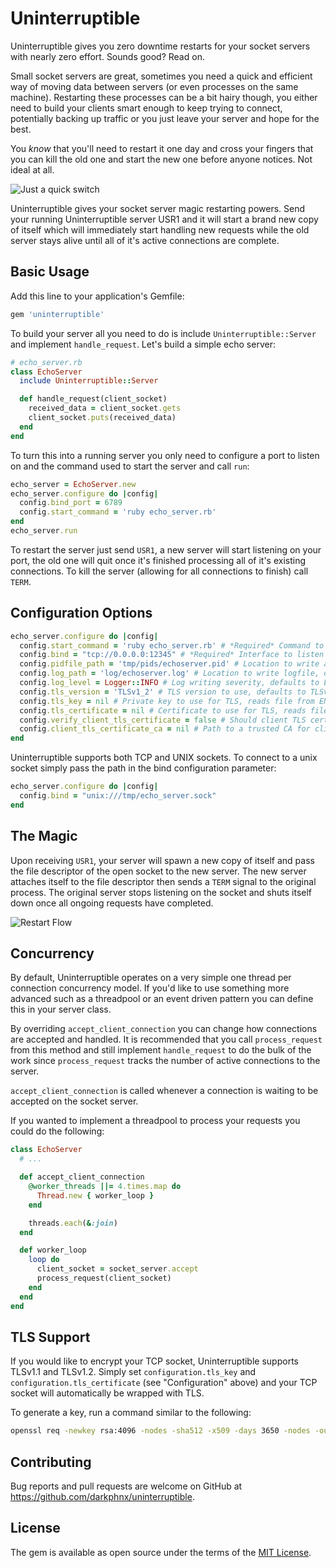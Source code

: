 # Uninterruptible

Uninterruptible gives you zero downtime restarts for your socket servers with nearly zero effort. Sounds good? Read on.

Small socket servers are great, sometimes you need a quick and efficient way of moving data between servers (or even
processes on the same machine). Restarting these processes can be a bit hairy though, you either need to build your
clients smart enough to keep trying to connect, potentially backing up traffic or you just leave your server and
hope for the best.

You _know_ that you'll need to restart it one day and cross your fingers that you can kill the old one and start the
new one before anyone notices. Not ideal at all.

![Just a quick switch](http://i.imgur.com/aFyJJM6.jpg)

Uninterruptible gives your socket server magic restarting powers. Send your running Uninterruptible server USR1 and
it will start a brand new copy of itself which will immediately start handling new requests while the old server stays
alive until all of it's active connections are complete.

## Basic Usage

Add this line to your application's Gemfile:

```ruby
gem 'uninterruptible'
```

To build your server all you need to do is include `Uninterruptible::Server` and implement `handle_request`. Let's build
a simple echo server:

```ruby
# echo_server.rb
class EchoServer
  include Uninterruptible::Server

  def handle_request(client_socket)
    received_data = client_socket.gets
    client_socket.puts(received_data)
  end
end
```

To turn this into a running server you only need to configure a port to listen on and the command used to start the
server and call `run`:

```ruby
echo_server = EchoServer.new
echo_server.configure do |config|
  config.bind_port = 6789
  config.start_command = 'ruby echo_server.rb'
end
echo_server.run
```

To restart the server just send `USR1`, a new server will start listening on your port, the old one will quit once it's
finished processing all of it's existing connections. To kill the server (allowing for all connections to finish) call
`TERM`.

## Configuration Options

```ruby
echo_server.configure do |config|
  config.start_command = 'ruby echo_server.rb' # *Required* Command to execute to start a new server process
  config.bind = "tcp://0.0.0.0:12345" # *Required* Interface to listen on, falls back to 0.0.0.0 on ENV['PORT']
  config.pidfile_path = 'tmp/pids/echoserver.pid' # Location to write a pidfile, falls back to ENV['PID_FILE']
  config.log_path = 'log/echoserver.log' # Location to write logfile, defaults to STDOUT
  config.log_level = Logger::INFO # Log writing severity, defaults to Logger::INFO
  config.tls_version = 'TLSv1_2' # TLS version to use, defaults to TLSv1_2, falls back to ENV['TLS_VERSION']
  config.tls_key = nil # Private key to use for TLS, reads file from ENV['TLS_KEY'] if set
  config.tls_certificate = nil # Certificate to use for TLS, reads file from ENV['TLS_CERTIFICATE'] if set
  config.verify_client_tls_certificate = false # Should client TLS certificates be required and verifiyed? Falls back to ENV['VERIFY_CLIENT_TLS_CERTIFICATE']
  config.client_tls_certificate_ca = nil # Path to a trusted CA for client certificates. Implies `config.verify_client_tls_certificate = true`. Falls back to ENV['CLIENT_TLS_CERTIFICATE_CA']
end
```

Uninterruptible supports both TCP and UNIX sockets. To connect to a unix socket simply pass the path in the bind
configuration parameter:

```ruby
echo_server.configure do |config|
  config.bind = "unix:///tmp/echo_server.sock"
end
```

## The Magic

Upon receiving `USR1`, your server will spawn a new copy of itself and pass the file descriptor of the open socket to
the new server. The new server attaches itself to the file descriptor then sends a `TERM` signal to the original
process. The original server stops listening on the socket and shuts itself down once all ongoing requests have
completed.

![Restart Flow](http://i.imgur.com/k8uNP55.png)

## Concurrency

By default, Uninterruptible operates on a very simple one thread per connection concurrency model. If you'd like to use
something more advanced such as a threadpool or an event driven pattern you can define this in your server class.

By overriding `accept_client_connection` you can change how connections are accepted and handled. It is recommended
that you call `process_request` from this method and still implement `handle_request` to do the bulk of the work since
`process_request` tracks the number of active connections to the server.

`accept_client_connection` is called whenever a connection is waiting to be accepted on the socket server.

If you wanted to implement a threadpool to process your requests you could do the following:

```ruby
class EchoServer
  # ...

  def accept_client_connection
    @worker_threads ||= 4.times.map do
      Thread.new { worker_loop }
    end

    threads.each(&:join)
  end

  def worker_loop
    loop do
      client_socket = socket_server.accept
      process_request(client_socket)
    end
  end
end
```

## TLS Support

If you would like to encrypt your TCP socket, Uninterruptible supports TLSv1.1 and TLSv1.2. Simply set `configuration.tls_key` and `configuration.tls_certificate` (see "Configuration" above) and your TCP socket will automatically be wrapped with TLS.

To generate a key, run a command similar to the following:

```sh
openssl req -newkey rsa:4096 -nodes -sha512 -x509 -days 3650 -nodes -out tls_cert.pem -keyout tls_key.pem
```

## Contributing

Bug reports and pull requests are welcome on GitHub at https://github.com/darkphnx/uninterruptible.

## License

The gem is available as open source under the terms of the [MIT License](http://opensource.org/licenses/MIT).


